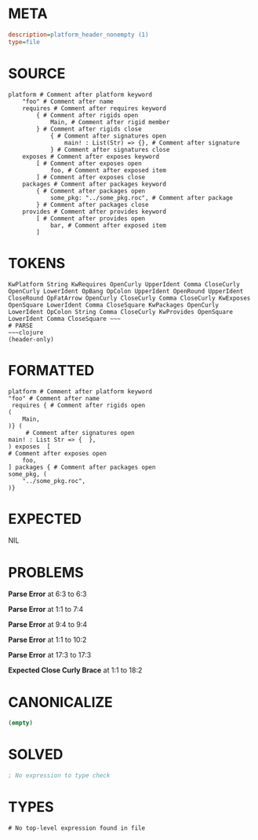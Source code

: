 # META
~~~ini
description=platform_header_nonempty (1)
type=file
~~~
# SOURCE
~~~roc
platform # Comment after platform keyword
	"foo" # Comment after name
	requires # Comment after requires keyword
		{ # Comment after rigids open
			Main, # Comment after rigid member
		} # Comment after rigids close
			{ # Comment after signatures open
				main! : List(Str) => {}, # Comment after signature
			} # Comment after signatures close
	exposes # Comment after exposes keyword
		[ # Comment after exposes open
			foo, # Comment after exposed item
		] # Comment after exposes close
	packages # Comment after packages keyword
		{ # Comment after packages open
			some_pkg: "../some_pkg.roc", # Comment after package
		} # Comment after packages close
	provides # Comment after provides keyword
		[ # Comment after provides open
			bar, # Comment after exposed item
		]
~~~
# TOKENS
~~~text
KwPlatform String KwRequires OpenCurly UpperIdent Comma CloseCurly OpenCurly LowerIdent OpBang OpColon UpperIdent OpenRound UpperIdent CloseRound OpFatArrow OpenCurly CloseCurly Comma CloseCurly KwExposes OpenSquare LowerIdent Comma CloseSquare KwPackages OpenCurly LowerIdent OpColon String Comma CloseCurly KwProvides OpenSquare LowerIdent Comma CloseSquare ~~~
# PARSE
~~~clojure
(header-only)
~~~
# FORMATTED
~~~roc
platform # Comment after platform keyword
"foo" # Comment after name
 requires { # Comment after rigids open
(
	Main,
)} (
	 # Comment after signatures open
main! : List Str => {  },
) exposes  [
# Comment after exposes open
	foo,
] packages { # Comment after packages open
some_pkg, (
	"../some_pkg.roc",
)}

~~~
# EXPECTED
NIL
# PROBLEMS
**Parse Error**
at 6:3 to 6:3

**Parse Error**
at 1:1 to 7:4

**Parse Error**
at 9:4 to 9:4

**Parse Error**
at 1:1 to 10:2

**Parse Error**
at 17:3 to 17:3

**Expected Close Curly Brace**
at 1:1 to 18:2

# CANONICALIZE
~~~clojure
(empty)
~~~
# SOLVED
~~~clojure
; No expression to type check
~~~
# TYPES
~~~roc
# No top-level expression found in file
~~~
